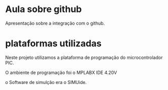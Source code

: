 # Aula sobre github

Apresentação sobre a integração com o github.

# plataformas utilizadas

Neste projeto utilizamos a plataforma de programação do microcontrolador PIC.

O ambiente de programação foi o MPLABX IDE 4.20V

o Software de simulção era o SIMUide.

